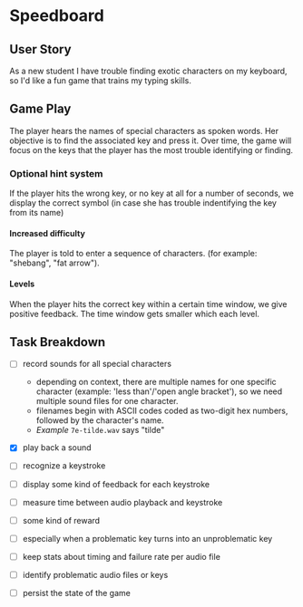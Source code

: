 # Speedboard

## User Story

As a new student I have trouble finding exotic characters on my keyboard, so I'd like a fun game that trains my typing skills.

## Game Play

The player hears the names of special characters as spoken words. Her objective is to find the associated key and press it. Over time, the game will focus on the keys that the player has the most trouble identifying or finding.

### Optional hint system
If the player hits the wrong key, or no key at all for a number of seconds, we display the correct symbol (in case she has trouble indentifying the key from its name)

#### Increased difficulty
The player is told to enter a sequence of characters. (for example: "shebang", "fat arrow").

#### Levels
When the player hits the correct key within a certain time window, we give positive feedback. The time window gets smaller which each level.

## Task Breakdown
- [ ] record sounds for all special characters
    - depending on context, there are multiple names for one specific character (example: 'less than'/'open angle            bracket'), so we need multiple sound files for one character.
    - filenames begin with ASCII codes coded as two-digit hex numbers, followed by the character's name.
    - *Example* `7e-tilde.wav` says "tilde"
- [x] play back a sound
- [ ] recognize a keystroke
- [ ] display some kind of feedback for each keystroke
- [ ] measure time between audio playback and keystroke
- [ ] some kind of reward
- [ ] especially when a problematic key turns into an unproblematic key
- [ ] keep stats about timing and failure rate per audio file
- [ ] identify problematic audio files or keys
- [ ] persist the state of the game

